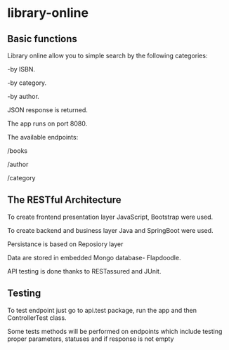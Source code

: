 # library-online

## Basic functions 

Library online allow you to simple search by the following categories: 

-by ISBN. 

-by category.

-by author.

JSON response is returned.

The app runs on port 8080.

The available endpoints:

/books

/author

/category

## The RESTful Architecture

To create frontend presentation layer JavaScript, Bootstrap were used.

To create backend and business layer Java and SpringBoot were used.

Persistance is based on Reposiory layer

Data are stored in embedded Mongo database- Flapdoodle.

API testing is done thanks to RESTassured and JUnit.

## Testing

To test endpoint just go to api.test package, run the app and then ControllerTest class.

Some tests methods will be performed on endpoints which include testing proper parameters, statuses and if response is not empty
